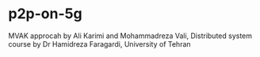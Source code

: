 # p2p-on-5g
MVAK approcah by Ali Karimi and Mohammadreza Vali, Distributed system course by Dr Hamidreza Faragardi, University of Tehran
